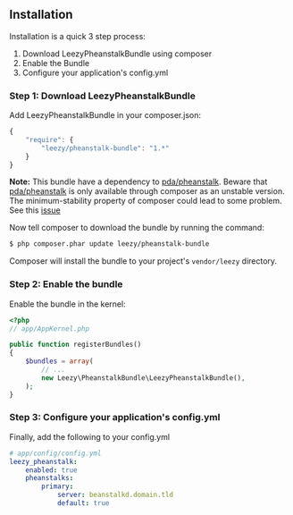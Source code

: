 ## Installation

Installation is a quick 3 step process:

1. Download LeezyPheanstalkBundle using composer
2. Enable the Bundle
3. Configure your application's config.yml

### Step 1: Download LeezyPheanstalkBundle

Add LeezyPheanstalkBundle in your composer.json:

```js
{
    "require": {
        "leezy/pheanstalk-bundle": "1.*"
    }
}
```

**Note:**
This bundle have a dependency to [pda/pheanstalk](https://github.com/pda/pheanstalk).
Beware that [pda/pheanstalk](https://github.com/pda/pheanstalk) is only available through composer as an unstable version.
The minimum-stability property of composer could lead to some problem. See this [issue](https://github.com/armetiz/LeezyPheanstalkBundle/issues/8#issuecomment-13480695)


Now tell composer to download the bundle by running the command:

``` bash
$ php composer.phar update leezy/pheanstalk-bundle
```

Composer will install the bundle to your project's `vendor/leezy` directory.

### Step 2: Enable the bundle

Enable the bundle in the kernel:

``` php
<?php
// app/AppKernel.php

public function registerBundles()
{
    $bundles = array(
        // ...
        new Leezy\PheanstalkBundle\LeezyPheanstalkBundle(),
    );
}
```

### Step 3: Configure your application's config.yml

Finally, add the following to your config.yml

``` yaml
# app/config/config.yml
leezy_pheanstalk:
    enabled: true
    pheanstalks:
        primary:
            server: beanstalkd.domain.tld
            default: true
```
